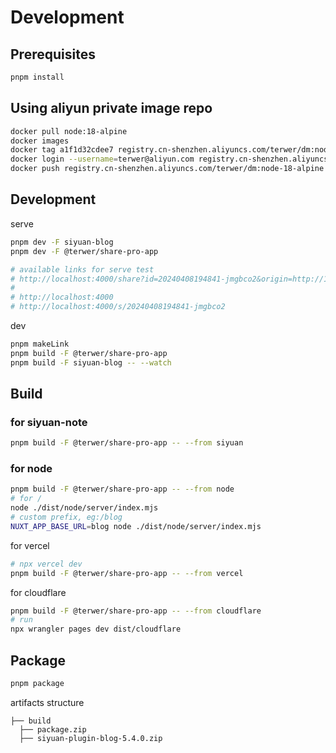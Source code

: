 # Development

## Prerequisites

```bash
pnpm install
```

## Using aliyun private image repo

```bash
docker pull node:18-alpine
docker images
docker tag a1f1d32cdee7 registry.cn-shenzhen.aliyuncs.com/terwer/dm:node-18-alpine
docker login --username=terwer@aliyun.com registry.cn-shenzhen.aliyuncs.com
docker push registry.cn-shenzhen.aliyuncs.com/terwer/dm:node-18-alpine
```

## Development

serve

```bash
pnpm dev -F siyuan-blog
pnpm dev -F @terwer/share-pro-app

# available links for serve test
# http://localhost:4000/share?id=20240408194841-jmgbco2&origin=http://192.168.3.3:6806&isSsr=false
#
# http://localhost:4000
# http://localhost:4000/s/20240408194841-jmgbco2
```

dev

```bash
pnpm makeLink
pnpm build -F @terwer/share-pro-app
pnpm build -F siyuan-blog -- --watch
```

## Build

### for siyuan-note

```bash
pnpm build -F @terwer/share-pro-app -- --from siyuan
```

### for node

```bash
pnpm build -F @terwer/share-pro-app -- --from node
# for /
node ./dist/node/server/index.mjs
# custom prefix, eg:/blog
NUXT_APP_BASE_URL=blog node ./dist/node/server/index.mjs
```

for vercel

```bash
# npx vercel dev
pnpm build -F @terwer/share-pro-app -- --from vercel
```

for cloudflare

```bash
pnpm build -F @terwer/share-pro-app -- --from cloudflare
# run
npx wrangler pages dev dist/cloudflare
```

## Package

```bash
pnpm package
```

artifacts structure

```
├── build
  ├── package.zip
  ├── siyuan-plugin-blog-5.4.0.zip
```